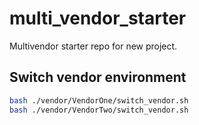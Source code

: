 # multi_vendor_starter
Multivendor starter repo for new project.

## Switch vendor environment
```sh
bash ./vendor/VendorOne/switch_vendor.sh
bash ./vendor/VendorTwo/switch_vendor.sh
```
